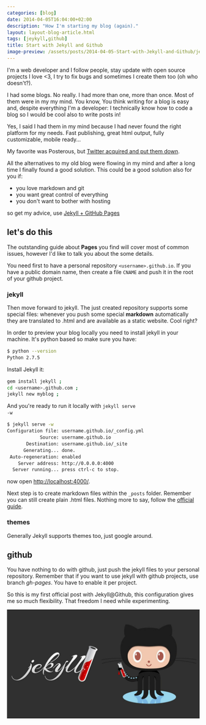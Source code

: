 ```yaml
---
categories: [blog]
date: 2014-04-05T16:04:00+02:00
description: "How I'm starting my blog (again)."
layout: layout-blog-article.html
tags: [jeykyll,github]
title: Start with Jekyll and Github
image-preview: /assets/posts/2014-04-05-Start-with-Jekyll-and-Github/jekyll_github.jpg
---
```


I'm a web developer and I follow people, stay update with open source projects
I love <3, I try to fix bugs and sometimes I create them too (oh who doesn't?).

I had some blogs. No really. I had more than one, more than once.
Most of them were in my my mind.
You know, You think writing for a blog is easy and, despite everything I'm a developer:
I technically know how to code a blog so I would be cool also to write posts in!

Yes, I said I had them in my mind because I had never found the right platform for my needs. Fast publishing, great html output, fully customizable, mobile ready...

My favorite was Posterous, but [Twitter acquired and put them down](http://www.theverge.com/2013/4/30/4281780/posterous-is-shutting-down-tomorrow-here-are-the-best-alternatives).

All the alternatives to my old blog were flowing in my mind and after a long time I finally found a good solution. This could be a good solution also for you if:

- you love markdown and git
- you want great control of everything
- you don't want to bother with hosting

so get my advice, use [Jekyll + GitHub Pages](https://pages.github.com/)

## let's do this

The outstanding guide about **Pages** you find will cover most of common issues, however I'd like to talk you about the some details.

You need first to have a personal repository <code>&lt;username&gt;.github.io</code>.
If you have a public domain name, then create a file <code>CNAME</code> and push it in the root of your github project.

### jekyll

Then move forward to jekyll. The just created repository supports some special files: whenever you push some special **markdown** automatically they are translated to .html and are available as a static website. Cool right?

In order to preview your blog locally you need to install jekyll in your machine. It's python based so make sure you have:

```bash
$ python --version
Python 2.7.5
```

Install Jekyll it:

```bash
gem install jekyll ;
cd <username>.github.com ;
jekyll new myblog ;
```

And you're ready to run it locally with <code>jekyll serve -w</code>

```bash
$ jekyll serve -w
Configuration file: username.github.io/_config.yml
            Source: username.github.io
       Destination: username.github.io/_site
      Generating... done.
 Auto-regeneration: enabled
    Server address: http://0.0.0.0:4000
  Server running... press ctrl-c to stop.
```

now open [http://localhost:4000/](http://localhost:4000/).

Next step is to create markdown files within the <code>_posts</code> folder.
Remember you can still create plain .html files.
Nothing more to say, follow the [official guide](http://jekyllrb.com/docs/posts/).

### themes
Generally Jekyll supports themes too, just google around.

## github
You have nothing to do with github, just push the jekyll files to your personal
repository. Remember that if you want to use jekyll with github projects, use branch *gh-pages*. You have to enable it per project.

So this is my first official post with Jekyll@Github, this configuration gives me so much flexibility. That freedom I need while experimenting.

![Jekyll + Github](/assets/posts/2014-04-05-Start-with-Jekyll-and-Github/jekyll_github.jpg)
